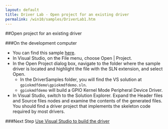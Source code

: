 ```yaml
---
layout: default
title: Driver Lab - Open project for an existing driver
permalink: /win10/samples/DriverLab1.htm
---
```


<div class="container" markdown="1">
##Open project for an existing driver

###On the development computer

* You can find this sample [here](https://github.com/ms-iot/samples/tree/develop/DriverSamples).
* In Visual Studio, on the File menu, choose Open \| Project.
* In the Open Project dialog box, navigate to the folder where the sample driver is located and highlight the file with the SLN extension, and select Open.
    * In the DriverSamples folder, you will find the VS solution at `gpiokmdfdemo\gpiokmdfdemo.sln`.
    * `gpiokmdfdemo` will build a GPIO Kernel Mode Peripheral Device Driver.
* In Visual Studio, switch to the Solution Explorer. Expand the Header files and Source files nodes and examine the contents of the generated files. You should find a driver project that implements the skeleton code required by most drivers.


###Next Step
[Use Visual Studio to build the driver]({{site.baseurl}}/win10/samples/DriverLab2.htm)

</div>
